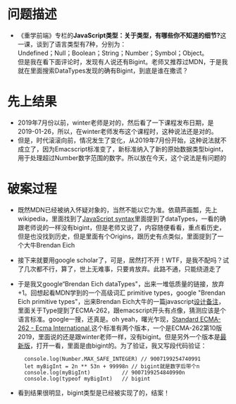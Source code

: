 # 问题描述
- 《重学前端》专栏的<b>JavaScript类型：关于类型，有哪些你不知道的细节?</b>这一课，谈到了语言类型有7种，分别为：<br/>
Undefined；Null；Boolean；String；Number；Symbol；Object。<br/>
但是我在看下面评论时，发现有人说还有Bigint。老师又推荐过MDN，于是我就在里面搜索DataTypes发现的确有Bigint，到底是谁在撒谎？

# 先上结果
- 2019年7月份以前，winter老师是对的，然后看了一下课程发布日期，是2019-01-26，所以，在winter老师发布这个课程时，这种说法还是对的。
- 但是，时代滚滚向前，情况发生了变化，从2019年7月份开始，这种说法就不成立了，因为Emacscript标准变了，新标准纳入了新的原始数据类型bigint，用于处理超过Number数字范围的数字。所以放在今天，这个说法是有问题的

# 破案过程
>
- 既然MDN已经被纳入怀疑对象的，当然不能以它为准。依葫芦画瓢，先上wikipedia，里面找到了[JavaScript syntax](https://en.wikipedia.org/wiki/JavaScript_syntax)里面提到了dataTypes，一看的确跟老师说的一样没有bigint，但是老师又说了，内容随便看看，重点看历史，但是也没找到历史，但是里面有个Origins，跟历史有点类似，里面提到了一个大牛Brendan Eich
- 接下来就要用google scholar了，可是，居然打不开！WTF，是我不配吗？试了几次都不行，算了，世上无难事，只要肯放弃。此路不通，只能绕道走了
- 于是我又google“Brendan Eich dataTypes"，出来一堆低质量的链接，放弃+1。回想起看MDN学到的一个高级词汇 primitive types，google "Brendan Eich primitive types"，出来Brendan Eich大牛的一篇javascript[设计备注](https://brendaneich.com/tag/languages/)，里面关于Type提到了ECMA-262，跟emacscript开头有点像，猜测应该是个语言标准。google一搜，还真是。oh yeah，曙光乍现，[Standard ECMA-262 - Ecma International](https://www.ecma-international.org/publications/standards/Ecma-262.htm),这个标准有两个版本，一个是ECMA-262第10版2019，里面说的还是跟winter老师一样，没有bigint。但是另外一个版本是[最新版](https://tc39.github.io/ecma262/)，打开一看，里面是由bigint的。为了验证，我又写段代码验证：
  
        console.log(Number.MAX_SAFE_INTEGER) // 9007199254740991
        let myBigInt = 2n ** 53n + 99998n // bigint就是数字后带个n
        console.log(myBigInt)          // 9007199254840990n
        console.log(typeof myBigInt)   // bigint
- 看到结果很明显，bigint类型是已经被实现了的，结案！